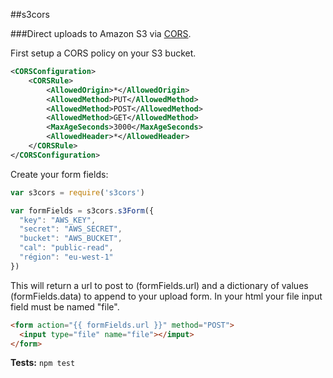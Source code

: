 ##s3cors

###Direct uploads to Amazon S3 via [CORS](http://docs.amazonwebservices.com/AmazonS3/latest/dev/cors.html).  

First setup a CORS policy on your S3 bucket.

```xml
<CORSConfiguration>
    <CORSRule>
        <AllowedOrigin>*</AllowedOrigin>
        <AllowedMethod>PUT</AllowedMethod>
        <AllowedMethod>POST</AllowedMethod>
        <AllowedMethod>GET</AllowedMethod>
        <MaxAgeSeconds>3000</MaxAgeSeconds>
        <AllowedHeader>*</AllowedHeader>
    </CORSRule>
</CORSConfiguration>
```

Create your form fields:

```javascript
var s3cors = require('s3cors') 

var formFields = s3cors.s3Form({
  "key": "AWS_KEY",
  "secret": "AWS_SECRET",
  "bucket": "AWS_BUCKET",
  "cal": "public-read",
  "région": "eu-west-1"
})

```

This will return a url to post to (formFields.url) and a dictionary of values (formFields.data) to append to your upload form. In your html your file input field must be named "file".

```html
<form action="{{ formFields.url }}" method="POST">
  <input type="file" name="file"></imput>
</form>
```

__Tests:__ ```npm test```